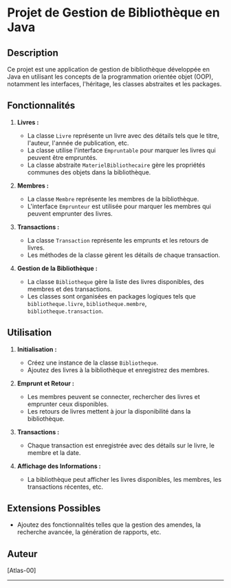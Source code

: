 # Projet de Gestion de Bibliothèque en Java

## Description

Ce projet est une application de gestion de bibliothèque développée en Java en utilisant les concepts de la programmation orientée objet (OOP), notamment les interfaces, l'héritage, les classes abstraites et les packages.

## Fonctionnalités

1. **Livres :**

   - La classe `Livre` représente un livre avec des détails tels que le titre, l'auteur, l'année de publication, etc.
   - La classe utilise l'interface `Empruntable` pour marquer les livres qui peuvent être empruntés.
   - La classe abstraite `MaterielBibliothecaire` gère les propriétés communes des objets dans la bibliothèque.

2. **Membres :**

   - La classe `Membre` représente les membres de la bibliothèque.
   - L'interface `Emprunteur` est utilisée pour marquer les membres qui peuvent emprunter des livres.

3. **Transactions :**

   - La classe `Transaction` représente les emprunts et les retours de livres.
   - Les méthodes de la classe gèrent les détails de chaque transaction.

4. **Gestion de la Bibliothèque :**
   - La classe `Bibliotheque` gère la liste des livres disponibles, des membres et des transactions.
   - Les classes sont organisées en packages logiques tels que `bibliotheque.livre`, `bibliotheque.membre`, `bibliotheque.transaction`.

## Utilisation

1. **Initialisation :**

   - Créez une instance de la classe `Bibliotheque`.
   - Ajoutez des livres à la bibliothèque et enregistrez des membres.

2. **Emprunt et Retour :**

   - Les membres peuvent se connecter, rechercher des livres et emprunter ceux disponibles.
   - Les retours de livres mettent à jour la disponibilité dans la bibliothèque.

3. **Transactions :**

   - Chaque transaction est enregistrée avec des détails sur le livre, le membre et la date.

4. **Affichage des Informations :**
   - La bibliothèque peut afficher les livres disponibles, les membres, les transactions récentes, etc.

## Extensions Possibles

- Ajoutez des fonctionnalités telles que la gestion des amendes, la recherche avancée, la génération de rapports, etc.

## Auteur

[Atlas-00]

---

